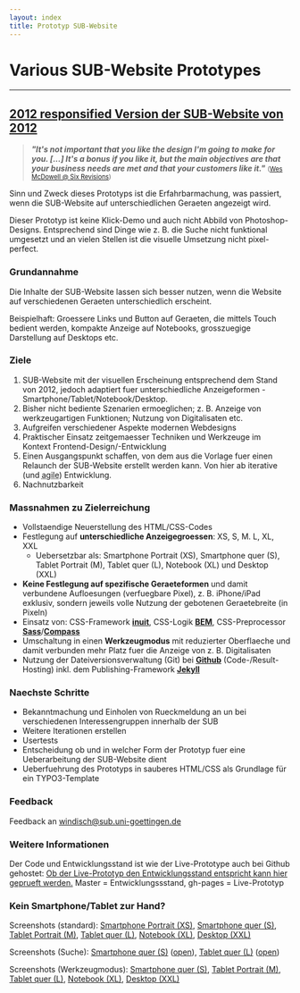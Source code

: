 ```yaml
---
layout: index
title: Prototyp SUB-Website
---
```


# Various SUB-Website Prototypes

---

## [2012 responsified Version der SUB-Website von 2012](2012responsified.html)

> *__"It's not important that you like the design I'm going to make for you. [...] It's a bonus if you like it, but the main objectives are that your business needs are met and that your customers like it."__* <span style="font-size: 80%">(<a href="http://sixrevisions.com/project-management/clients-dont-have-to-like-your-work/">Wes McDowell @ Six Revisions</a>)</span>

Sinn und Zweck dieses Prototyps ist die Erfahrbarmachung, was passiert, wenn die SUB-Website auf unterschiedlichen Geraeten angezeigt wird.

Dieser Prototyp ist keine Klick-Demo und auch nicht Abbild von Photoshop-Designs. Entsprechend sind Dinge wie z. B. die Suche nicht funktional umgesetzt und an vielen Stellen ist die visuelle Umsetzung nicht pixel-perfect.

### Grundannahme

Die Inhalte der SUB-Website lassen sich besser nutzen, wenn die Website auf verschiedenen Geraeten unterschiedlich erscheint.

Beispielhaft: Groessere Links und Button auf Geraeten, die mittels Touch bedient werden, kompakte Anzeige auf Notebooks, grosszuegige Darstellung auf Desktops etc.

### Ziele

1. SUB-Website mit der visuellen Erscheinung entsprechend dem Stand von 2012, jedoch adaptiert fuer unterschiedliche Anzeigeformen - Smartphone/Tablet/Notebook/Desktop.
2. Bisher nicht bediente Szenarien ermoeglichen; z. B. Anzeige von werkzeugartigen Funktionen; Nutzung von Digitalisaten etc.
3. Aufgreifen verschiedener Aspekte modernen Webdesigns
4. Praktischer Einsatz zeitgemaesser Techniken und Werkzeuge im Kontext Frontend-Design/-Entwicklung
5. Einen Ausgangspunkt schaffen, von dem aus die Vorlage fuer einen Relaunch der SUB-Website erstellt werden kann. Von hier ab iterative (und <abbr title="Buzzword-Bingo anyone">agile</abbr>) Entwicklung.
6. Nachnutzbarkeit

### Massnahmen zu Zielerreichung

* Vollstaendige Neuerstellung des HTML/CSS-Codes
* Festlegung auf __unterschiedliche Anzeigegroessen__: XS, S, M. L, XL, XXL
	* Uebersetzbar als: Smartphone Portrait (XS), Smartphone quer (S), Tablet Portrait (M), Tablet quer (L), Notebook (XL) und Desktop (XXL)
* __Keine Festlegung auf spezifische Geraeteformen__ und damit verbundene Aufloesungen (verfuegbare Pixel), z. B. iPhone/iPad exklusiv, sondern jeweils volle Nutzung der gebotenen Geraetebreite (in Pixeln)
* Einsatz von: CSS-Framework __<a href="">inuit</a>__, CSS-Logik __<a href="">BEM</a>__, CSS-Preprocessor __<a href="">Sass</a>__/__<a href="">Compass</a>__
* Umschaltung in einen __Werkzeugmodus__ mit reduzierter Oberflaeche und damit verbunden mehr Platz fuer die Anzeige von z. B. Digitalisaten
* Nutzung der Dateiversionsverwaltung (Git) bei __<a href="">Github</a>__ (Code-/Result-Hosting) inkl. dem Publishing-Framework __<a href="">Jekyll</a>__

### Naechste Schritte

* Bekanntmachung und Einholen von Rueckmeldung an un bei verschiedenen Interessengruppen innerhalb der SUB
* Weitere Iterationen erstellen
* Usertests
* Entscheidung ob und in welcher Form der Prototyp fuer eine Ueberarbeitung der SUB-Website dient
* Ueberfuehrung des Prototyps in sauberes HTML/CSS als Grundlage für ein TYPO3-Template

### Feedback

Feedback an <a href="mailto:windisch@sub.uni-goettingen.de">windisch@sub.uni-goettingen.de</a>

### Weitere Informationen

Der Code und Entwicklungsstand ist wie der Live-Prototype auch bei Github gehostet: [Ob der Live-Prototyp den Entwicklungsstand entspricht kann hier geprueft werden.](https://github.com/subugoe/Prototype-SUB-Website/network) Master = Entwicklungssstand, gh-pages = Live-Prototyp

### Kein Smartphone/Tablet zur Hand?

Screenshots (standard): <a href="./img/screenshots/xs - Prototype SUB-Website 2012 responsified.png">Smartphone Portrait (XS)</a>, <a href="./img/screenshots/s - Prototype SUB-Website 2012 responsified.png">Smartphone quer (S)</a>, <a href="./img/screenshots/m - Prototype SUB-Website 2012 responsified.png">Tablet Portrait (M)</a>, <a href="./img/screenshots/iPad wide.png">Tablet quer (L)</a>, <a href="./img/screenshots/xl - Prototype SUB-Website 2012 responsified.png">Notebook (XL)</a>, <a href="./img/screenshots/xxl - Prototype SUB-Website 2012 responsified.png">Desktop (XXL)</a>

Screenshots (Suche): <a href="./img/screenshots/iPhone wide Search.png">Smartphone quer (S)</a> (<a href="./img/screenshots/iPhone wide search open.png">open</a>), <a href="./img/screenshots/iPad wide search.png">Tablet quer (L)</a> (<a href="./img/screenshots/iPad wide search open.png">open</a>)

Screenshots (Werkzeugmodus): <a href="./img/screenshots/s - Tool Prototype SUB-Website 2012 responsified.png">Smartphone quer (S)</a>, <a href="./img/screenshots/m - Tool Prototype SUB-Website 2012 responsified.png">Tablet Portrait (M)</a>, <a href="./img/screenshots/l - Tool Prototype SUB-Website 2012 responsified.png">Tablet quer (L)</a>, <a href="./img/screenshots/xl - Tool Prototype SUB-Website 2012 responsified.png">Notebook (XL)</a>, <a href="./img/screenshots/xxl - Tool Prototype SUB-Website 2012 responsified.png">Desktop (XXL)</a>
